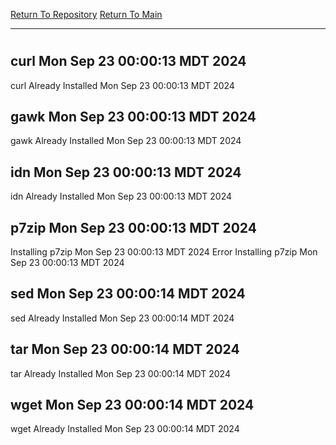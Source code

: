 [Return To Repository](https://github.com/DigitalWarrior/piholeparser/)
[Return To Main](https://github.com/DigitalWarrior/piholeparser/blob/master/RecentRunLogs/Mainlog.md)
____________________________________
# 
## curl Mon Sep 23 00:00:13 MDT 2024
curl Already Installed Mon Sep 23 00:00:13 MDT 2024
## gawk Mon Sep 23 00:00:13 MDT 2024
gawk Already Installed Mon Sep 23 00:00:13 MDT 2024
## idn Mon Sep 23 00:00:13 MDT 2024
idn Already Installed Mon Sep 23 00:00:13 MDT 2024
## p7zip Mon Sep 23 00:00:13 MDT 2024
Installing p7zip Mon Sep 23 00:00:13 MDT 2024
Error Installing p7zip Mon Sep 23 00:00:13 MDT 2024
## sed Mon Sep 23 00:00:14 MDT 2024
sed Already Installed Mon Sep 23 00:00:14 MDT 2024
## tar Mon Sep 23 00:00:14 MDT 2024
tar Already Installed Mon Sep 23 00:00:14 MDT 2024
## wget Mon Sep 23 00:00:14 MDT 2024
wget Already Installed Mon Sep 23 00:00:14 MDT 2024
